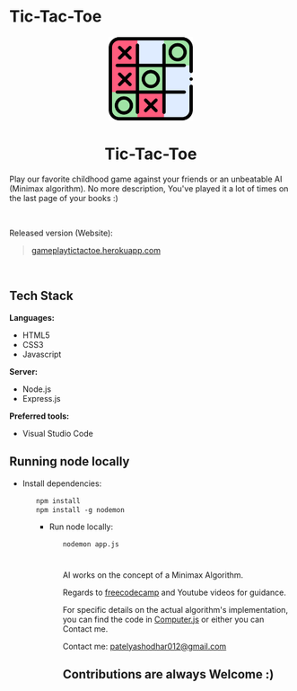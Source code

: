 # Tic-Tac-Toe

<div align="center">
	<a href="https://github.com/yashodharpatel/Tic-Tac-Toe/blob/master/src/icon/icon.png?raw=true" target="blank">
		<img src="https://github.com/yashodharpatel/Tic-Tac-Toe/blob/master/src/icon/icon.png?raw=true"
			alt="tictactoe icon" width=150px>
	</a>
	<h1>Tic-Tac-Toe</h1>
</div>

<p>Play our favorite childhood game against your friends or an unbeatable AI (Minimax algorithm). No more description,
	You've played it a lot of times on the last page of your books :)
</p>
<br>

<p>Released version (Website):</p>

<blockquote>
	<a href="https://gameplaytictactoe.herokuapp.com/" target="blank">gameplaytictactoe.herokuapp.com</a>
</blockquote>
<br>

<h2>Tech Stack</h2>
<p><strong>Languages:</strong></p>
<ul>
	<li>HTML5</li>
	<li>CSS3</li>
	<li>Javascript</li>
</ul>

<p><strong>Server:</strong></p>
<ul>
	<li>Node.js</li>
	<li>Express.js</li>
</ul>

<p><strong>Preferred tools:</strong></p>
<ul>
	<li>Visual Studio Code</li>
</ul>

<h2>Running node locally</h2>
<ul><li>Install dependencies:</li><ul>
<pre><code>npm install
npm install -g nodemon</code></pre>
<ul><li>Run node locally:</li><ul>
<pre><code>nodemon app.js</code></pre>

#

AI works on the concept of a Minimax Algorithm.

Regards to <a
	href="https://www.freecodecamp.org/news/how-to-make-your-tic-tac-toe-game-unbeatable-by-using-the-minimax-algorithm-9d690bad4b37/"
	target="blank">freecodecamp</a> and Youtube videos for guidance.

For specific details on the actual algorithm's implementation, you can find the code in <a
	href="https://raw.githubusercontent.com/yashodharpatel/Tic-Tac-Toe/master/static/Javascript/Computer.js">Computer.js</a>
or either you can Contact me.

Contact me: [patelyashodhar012@gmail.com](mailto:patelyashodhar012@gmail.com)

<h2>Contributions are always Welcome :)</h2>